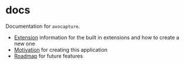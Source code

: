# docs

Documentation for `avocapture`. 

* [Extension](./extensions/) information for the built in extensions and how to create a new one
* [Motivation](./motivation.md) for creating this application
* [Roadmap](./roadmap.md) for future features

